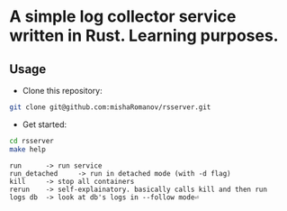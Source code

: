 # A simple log collector service written in Rust. Learning purposes.
## Usage
- Clone this repository:
```bash
git clone git@github.com:mishaRomanov/rsserver.git
```
- Get started:
```bash
cd rsserver
make help
```
```
run      -> run service
run_detached     -> run in detached mode (with -d flag)
kill     -> stop all containers
rerun    -> self-explainatory. basically calls kill and then run
logs db  -> look at db's logs in --follow mode⏎
```
